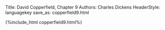 Title: David Copperfield, Chapter 9
Authors: Charles Dickens
HeaderStyle: languagekey
save_as: copperfield9.html

{%include_html copperfield9.html%}

